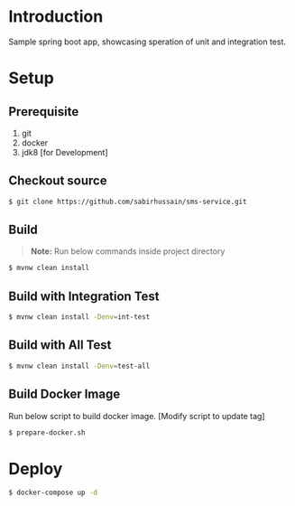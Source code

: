 
# Introduction
Sample spring boot app, showcasing speration of unit and integration test.

# Setup
## Prerequisite
1. git
2. docker
3. jdk8 [for Development]
## Checkout source
```bash
$ git clone https://github.com/sabirhussain/sms-service.git
```
## Build
>**Note:** Run below commands inside project directory
```bash
$ mvnw clean install
```
## Build with Integration Test
```bash
$ mvnw clean install -Denv=int-test
```
## Build with All Test
```bash
$ mvnw clean install -Denv=test-all
```
## Build Docker Image
Run below script to build docker image. [Modify script to update tag]
```bash
$ prepare-docker.sh
```

# Deploy
```bash
$ docker-compose up -d
```
